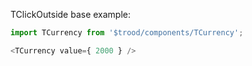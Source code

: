 TClickOutside base example:
                                   
```js
import TCurrency from '$trood/components/TCurrency';

<TCurrency value={ 2000 } />
```
